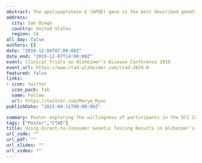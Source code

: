 ```yaml
---
abstract: The apolipoprotein E (APOE) gene is the best described genetic risk factor for Alzheimer’s disease (AD). Carriage of one or two copies of the ε4 allele of APOE indicates increased risk for AD. Given that APOE ε4 carriage is associated with preclinical AD in older populations, APOE genotype can be used to enrich preclinical AD trials. Other trials are underway that exclusively enroll specific APOE genotypes. In 2017, the Food and Drug Administration granted 23andMe permission to market 10 disease-risk genetic tests direct-to-consumers (DTC), including APOE. With DTC genetic testing available to the public, participants may enter studies with personal knowledge of their APOE genotype. Researchers could use this personal knowledge to pre-enrich preclinical AD trials, were participants willing to share this knowledge with investigators. Little is known, however, about potential study participants’ willingness to disclose their personal genetic information gained though DTC testing. Improved understanding of participant attitudes could instruct intervention to improve trial recruitment, including recruitment of underserved populations. We sought to quantify the relationship between participant characteristics and whether a participant has used DTC genetic testing. We hypothesized that non-White participants would be less likely to have used DTC testing than their non-Hispanic White counterparts. We also sought to assess the relationship between participants’ use or non-use of DTC genetic services and their willingness to use DTC results to be matched to clinical studies. Finally, we sought to assess differences in reasons for reluctance to share genetic results, comparing DTC users and non-users. Links to a survey were emailed to 2,306 members of the University of California, Irvine Consent-to-Contact (C2C) Registry who were at least 50 years of age or older. The age restriction for this analysis was implemented to reflect inclusion criteria for AD trials. In total, 1,313 valid responses were recorded. Branching logic was used to examine participants’ awareness and previous use of DTC services, willingness to learn their APOE status, and willingness to share genetic information with researchers. Specific questions queried participants’ desires for researchers to use genetic test results to match them to studies and reasons for reluctance to permit this. Survey responses were linked to demographic information available in the C2C Registry. We used logistic regression models to assess the relationship between previous use of DTC testing and race/ethnicity, as well as the relationship between previous use of DTC testing and willingness to use the results of DTC testing for invitation to clinical studies. We also used a logistic regression model to assess the relationship between previous use of DTC testing and reasons for reluctance to share genetic results. Participant age, years of education, and sex were adjusted for in all models as potential confounding variables. In addition, race/ethnicity and APOE carrier status were adjusted for in the latter two models. Most survey participants were aware of DTC genetic testing (N=1,016, 77.44%), while few had used such a test prior to the survey (N=91, 6.93%). Among those undergoing testing, 27 (29.67%) identified themselves as APOE ε4 carriers. Most participants who knew their APOE status from DTC tests were willing to share those results in their C2C Registry profile (N=77, 84.61%). Participants who identified as American Indian/Alaska Native (OR 0.13; 95% CI 0.01, 2.93) or Asian (OR 0.08; 95% CI 0.01, 0.71) were less likely to be users of DTC genetic tests, compared to non-Hispanic Whites. Participants who had used DTC genetic tests were more likely to be willing to include their APOE status in their registry profile,  compared to non-users (OR 1.28; 95% CI0.11, 14.68). DTC users who were APOE ε4 carriers were more likely to be willing to include their APOE status  than DTC users who were non-carriers (OR 3.45; 95% CI0.37, 32.34). Finally, out of the 37 participants who indicated they would be unwilling to share their APOE genotyping results in the registry, most were concerned about implications to their insurance (N=16; 43.24%) and implications to their healthcare (N=13; 35.14%). Previous DTC users are more willing to share their results for clinical trial matching, compared to non-users. This may indicate that hypothetical responses about willingness to share genetic information with investigators may be underestimates. Alternatively, those most willing to share their results may also be those most likely to use DTC testing.
address:
  city: San Diego
  country: United States
  region: CA
all_day: false
authors: []
date: "2019-12-04T07:00:00Z"
date_end: "2019-12-07T14:00:00Z"
event: Clinical Trials on Alzheimer’s Disease Conference 2019
event_url: https://www.ctad-alzheimer.com/ctad-2019-0
featured: false
links:
- icon: twitter
  icon_pack: fab
  name: Follow
  url: https://twitter.com/Marym_Ryan
publishDate: "2021-04-11T00:00:00Z"

summary: Poster exploring the willingness of participants in the UCI Consent-to-Contact registry to disclose DTC genetic testing information for study matching
tags: ["Poster","CTAD"]
title: Using Direct-to-Consumer Genetic Testing Results in Alzheimer’s Disease Clinical Trial Recruitment 
url_code: ""
url_pdf: ""
url_slides: ""
url_video: ""
---
```



